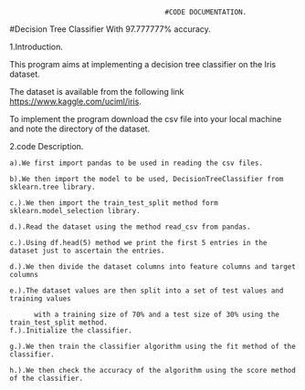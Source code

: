                                           #CODE DOCUMENTATION.
#Decision Tree Classifier With 97.777777%  accuracy.

1.Introduction.

This program aims at implementing a decision tree classifier on the Iris dataset.

The dataset is available from the following link https://www.kaggle.com/uciml/iris.

To implement the program download the csv file into your local machine and note the directory of the dataset.



2.code Description.

    a).We first import pandas to be used in reading the csv files.
    
    b).We then import the model to be used, DecisionTreeClassifier from sklearn.tree library.
    
    c.).We then import the train_test_split method form sklearn.model_selection library.
    
    d.).Read the dataset using the method read_csv from pandas.
    
    c.).Using df.head(5) method we print the first 5 entries in the dataset just to ascertain the entries.
    
    d.).We then divide the dataset columns into feature columns and target columns
    
    e.).The dataset values are then split into a set of test values and training values
    
          with a training size of 70% and a test size of 30% using the train_test_split method.
    f.).Initialize the classifier.
    
    g.).We then train the classifier algorithm using the fit method of the classifier.
    
    h.).We then check the accuracy of the algorithm using the score method of the classifier.
